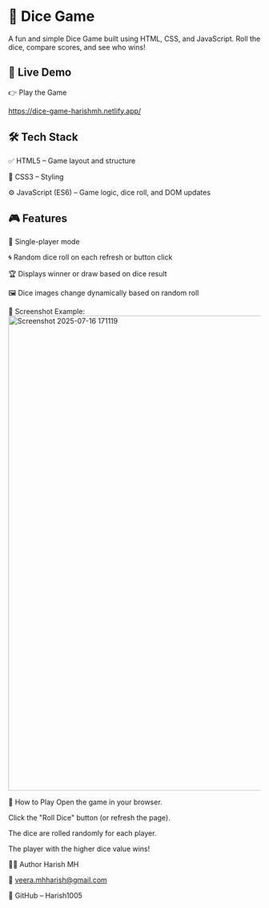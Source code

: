 # 🎲 Dice Game
A fun and simple Dice Game built using HTML, CSS, and JavaScript. Roll the dice, compare scores, and see who wins!

## 🔗 Live Demo
👉 Play the Game

https://dice-game-harishmh.netlify.app/

## 🛠️ Tech Stack
✅ HTML5 – Game layout and structure

🎨 CSS3 – Styling

⚙️ JavaScript (ES6) – Game logic, dice roll, and DOM updates

## 🎮 Features
🎲 Single-player mode

🌀 Random dice roll on each refresh or button click

🏆 Displays winner or draw based on dice result

🖼️ Dice images change dynamically based on random roll


📸 Screenshot
Example:
<img width="1859" height="946" alt="Screenshot 2025-07-16 171119" src="https://github.com/user-attachments/assets/a6e78bcf-fea7-42da-bc23-797cb6692e1a" />


📖 How to Play
Open the game in your browser.

Click the "Roll Dice" button (or refresh the page).

The dice are rolled randomly for each player.

The player with the higher dice value wins!

👨‍💻 Author
Harish MH

📧 veera.mhharish@gmail.com

🔗 GitHub – Harish1005
